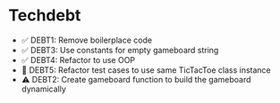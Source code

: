 # Techdebt

- ✅ DEBT1: Remove boilerplace code
- ✅ DEBT3: Use constants for empty gameboard string
- ✅ DEBT4: Refactor to use OOP
- 🚧 DEBT5: Refactor test cases to use same TicTacToe class instance
- ⚠ DEBT2: Create gameboard function to build the gameboard dynamically
